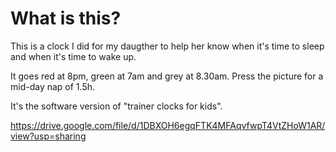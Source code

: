 # What is this?

This is a clock I did for my daugther to help her know when it's time to sleep and when it's time to wake up.

It goes red at 8pm, green at 7am and grey at 8.30am. Press the picture for a mid-day nap of 1.5h.

It's the software version of "trainer clocks for kids".

https://drive.google.com/file/d/1DBXOH6egqFTK4MFAqvfwpT4VtZHoW1AR/view?usp=sharing
